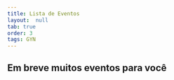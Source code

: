 ```yaml
---
title: Lista de Eventos
layout:  null
tab: true
order: 3
tags: GYN
---
```


## Em breve muitos eventos para você
